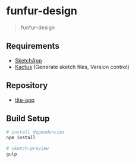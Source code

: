 # funfur-design

> funfur-design

## Requirements

- [SketchApp](https://www.sketchapp.com)
- [Kactus](https://kactus.io) (Generate sketch files, Version control)

## Repository

- [tite-app](https://github.com/tite-app)

## Build Setup

``` bash
# install dependencies
npm install

# sketch-preview
gulp
```
